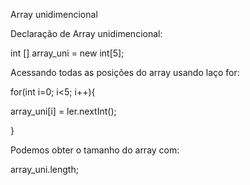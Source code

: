 Array unidimencional

Declaração de Array unidimencional:

int [] array_uni = new int[5];


Acessando todas as posições do array usando laço for:

for(int i=0; i<5; i++){

array_uni[i] = ler.nextInt();

}


Podemos obter o tamanho do array com:

array_uni.length;

